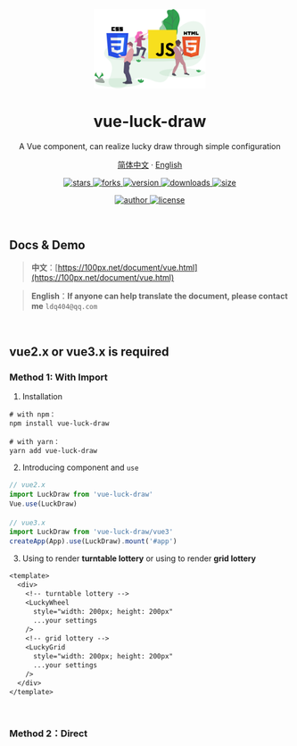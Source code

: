 
<Empty />

<div align="center">
  <img src="../web.svg" width="200" />
  <h1>vue-luck-draw</h1>
  <p>A Vue component, can realize lucky draw through simple configuration</p>
  <p class="hidden">
    <a href="https://github.com/LuckDraw/vue-luck-draw#readme">简体中文</a>
    ·
    <a href="https://github.com/LuckDraw/vue-luck-draw/tree/master/en">English</a>
  </p>
  <p>
    <a href="https://github.com/LuckDraw/vue-luck-draw/stargazers" target="_black">
      <img src="https://img.shields.io/github/stars/buuing/vue-luck-draw?&logo=github" alt="stars" />
    </a>
    <a href="https://github.com/LuckDraw/vue-luck-draw/network/members" target="_black">
      <img src="https://img.shields.io/github/forks/buuing/vue-luck-draw?logo=github" alt="forks" />
    </a>
    <a href="https://www.npmjs.com/package/vue-luck-draw" target="_black">
      <img src="https://img.shields.io/github/package-json/v/buuing/vue-luck-draw?&logo=npm" alt="version" />
    </a>
    <a href="https://www.npmjs.com/package/vue-luck-draw" target="_black">
      <img src="https://img.shields.io/npm/dm/vue-luck-draw?&logo=npm" alt="downloads" />
    </a>
    <a href="https://github.com/buuing/vue-luck-draw/tree/master/dist" target="_black">
      <img src="https://img.shields.io/github/size/buuing/vue-luck-draw/dist/luckdraw.common.js?&logo=npm" alt="size" />
    </a>
  </p>
  <p>
    <a href="https://github.com/buuing" target="_black">
      <img src="https://img.shields.io/badge/Author-%20buuing%20-7289da.svg?&logo=github" alt="author" />
    </a>
    <a href="https://github.com/LuckDraw/vue-luck-draw/blob/master/LICENSE" target="_black">
      <img src="https://img.shields.io/github/license/buuing/vue-luck-draw?&logo=github" alt="license" />
    </a>
  </p>
</div>

<br />

## Docs & Demo

> **中文**：[https://100px.net/document/vue.html](https://100px.net/document/vue.html)  

> **English**：**If anyone can help translate the document, please contact me** `ldq404@qq.com`

<br />

##  vue2.x or vue3.x is required

### Method 1: With Import

1. Installation

```shell
# with npm：
npm install vue-luck-draw

# with yarn：
yarn add vue-luck-draw
```

2. Introducing component and `use`

```js
// vue2.x
import LuckDraw from 'vue-luck-draw'
Vue.use(LuckDraw)

// vue3.x
import LuckDraw from 'vue-luck-draw/vue3'
createApp(App).use(LuckDraw).mount('#app')
```

3. Using <LuckyWheel /> to render **turntable lottery** or using <LuckyGrid /> to render **grid lottery**

```vue
<template>
  <div>
    <!-- turntable lottery -->
    <LuckyWheel
      style="width: 200px; height: 200px"
      ...your settings
    />
    <!-- grid lottery -->
    <LuckyGrid
      style="width: 200px; height: 200px"
      ...your settings
    />
  </div>
</template>
```

<br />

### Method 2：Direct <script> Include

Download the `luckdraw.umd.min.js` from the link below and include with a script tag

- vue2.x：[https://github.com/buuing/vue-luck-draw/tree/master/dist](https://github.com/buuing/vue-luck-draw/tree/master/dist)
- vue3.x：[https://github.com/buuing/vue-luck-draw/tree/master/vue3](https://github.com/buuing/vue-luck-draw/tree/master/vue3)

- **vue2.x：** [https://cdn.jsdelivr.net/npm/vue-luck-draw/dist/vue-luck-draw.umd.min.js](https://cdn.jsdelivr.net/npm/vue-luck-draw/dist/vue-luck-draw.umd.min.js)
- **vue3.x：** [https://cdn.jsdelivr.net/npm/vue-luck-draw/vue3/vue-luck-draw.umd.min.js](https://cdn.jsdelivr.net/npm/vue-luck-draw/vue3/vue-luck-draw.umd.min.js)

```html
<div id="app">
  <!-- turntable lottery -->
  <lucky-wheel
    style="width: 200px; height: 200px"
    ...your settings
  />
  <!-- grid lottery -->
  <lucky-grid
    style="width: 200px; height: 200px"
    ...your settings
  />
</div>
<script src="./vue.min.js"></script>
<script src="./luckdraw.umd.min.js"></script>
<script>
  new Vue({
    el: '#app'
  })
</script>
```

